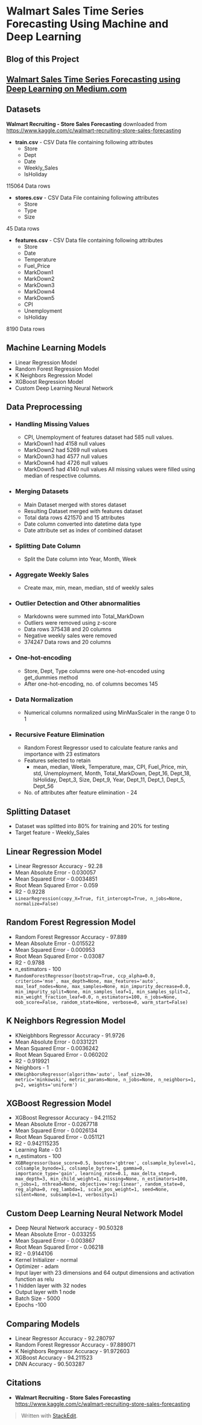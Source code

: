 ﻿# Walmart Sales Time Series Forecasting Using Machine and Deep Learning
## Blog of this Project
## **[Walmart Sales Time Series Forecasting using Deep Learning on Medium.com](https://now-its-abhi.medium.com/walmart-sales-time-series-forecasting-using-deep-learning-e7a5d47c448b?source=friends_link&sk=60a520d4cd7960a26114d39731eabb0b)**
## Datasets
**Walmart Recruiting - Store Sales Forecasting** downloaded from
https://www.kaggle.com/c/walmart-recruiting-store-sales-forecasting
 - **train.csv** - CSV Data file containing following attributes
	- Store
	- Dept
	- Date
	- Weekly_Sales
	- IsHoliday

115064 Data rows
 - **stores.csv** - CSV Data File containing following attributes 
	 - Store
	 - Type
	 - Size
	 
45 Data rows
 - **features.csv** - CSV Data file containing following attributes
	- Store
	- Date
	- Temperature
	- Fuel_Price
	- MarkDown1
	- MarkDown2
	- MarkDown3
	- MarkDown4
	- MarkDown5
	- CPI
	- Unemployment
	- IsHoliday
	
8190 Data rows
## Machine Learning Models
- Linear Regression Model
- Random Forest Regression Model
- K Neighbors Regression Model
- XGBoost Regression Model
- Custom Deep Learning Neural Network
## Data Preprocessing
- ### **Handling Missing Values**
	- CPI, Unemployment of features dataset had 585 null values.
	- MarkDown1 had 4158 null values
	- MarkDown2 had 5269 null values
	- MarkDown3 had 4577 null values
	- MarkDown4 had 4726 null values
	- MarkDown5 had 4140 null values
	All missing values were filled using median of respective columns.
- ### **Merging Datasets**
	- Main Dataset merged with stores dataset
	- Resulting Dataset merged with features dataset
	- Total data rows 421570 and 15 attributes
	- Date column converted into datetime data type
	- Date attribute set as index of combined dataset
- ### **Splitting Date Column**
	- Split the Date column into Year, Month, Week
- ### **Aggregate Weekly Sales**
	- Create max, min, mean, median, std of weekly sales 
- ### **Outlier Detection and Other abnormalities**
	- Markdowns were summed into Total_MarkDown
	- Outliers were removed using z-score
	- Data rows 375438 and 20 columns
	- Negative weekly sales were removed
	- 374247 Data rows and 20 columns
- ### **One-hot-encoding**
	- Store, Dept, Type columns were one-hot-encoded using get_dummies method
	- After one-hot-encoding, no. of columns becomes 145
- ### **Data Normalization**
	- Numerical columns normalized using MinMaxScaler in the range 0 to 1 
- ### **Recursive Feature Elimination**
	- Random Forest Regressor used to calculate feature ranks and importance with 23 estimators
	-  Features selected to retain
		- mean, median, Week, Temperature, max, CPI, Fuel_Price, min, std, Unemployment, Month, Total_MarkDown, Dept_16, Dept_18, IsHoliday, Dept_3, Size, Dept_9, Year, Dept_11, Dept_1, Dept_5, Dept_56
	- No. of attributes after feature elimination - 24
## Splitting Dataset
- Dataset was splitted into 80% for training and 20% for testing
- Target feature - Weekly_Sales 
## Linear Regression Model
- Linear Regressor Accuracy - 92.28
- Mean Absolute Error - 0.030057
- Mean Squared Error - 0.0034851
- Root Mean Squared Error - 0.059
- R2 - 0.9228
- `LinearRegression(copy_X=True, fit_intercept=True, n_jobs=None, normalize=False)`
## Random Forest Regression Model
- Random Forest Regressor Accuracy - 97.889
- Mean Absolute Error - 0.015522
- Mean Squared Error - 0.000953 
- Root Mean Squared Error - 0.03087 
- R2 - 0.9788
- n_estimators - 100
- `RandomForestRegressor(bootstrap=True, ccp_alpha=0.0, criterion='mse', max_depth=None, max_features='auto', max_leaf_nodes=None, max_samples=None, min_impurity_decrease=0.0, min_impurity_split=None, min_samples_leaf=1, min_samples_split=2, min_weight_fraction_leaf=0.0, n_estimators=100, n_jobs=None, oob_score=False, random_state=None, verbose=0, warm_start=False)`
## K Neighbors Regression Model
- KNeigbhbors Regressor Accuracy - 91.9726
- Mean Absolute Error - 0.0331221
- Mean Squared Error - 0.0036242
- Root Mean Squared Error - 0.060202
- R2 - 0.919921
- Neighbors - 1
- `KNeighborsRegressor(algorithm='auto', leaf_size=30, metric='minkowski', metric_params=None, n_jobs=None, n_neighbors=1, p=2, weights='uniform')`
## XGBoost Regression Model
- XGBoost Regressor Accuracy - 94.21152
- Mean Absolute Error - 0.0267718
- Mean Squared Error - 0.0026134
- Root Mean Squared Error - 0.051121
- R2 - 0.942115235
- Learning Rate - 0.1
- n_estimators - 100
- `XGBRegressor(base_score=0.5, booster='gbtree', colsample_bylevel=1, colsample_bynode=1, colsample_bytree=1, gamma=0, importance_type='gain', learning_rate=0.1, max_delta_step=0, max_depth=3, min_child_weight=1, missing=None, n_estimators=100, n_jobs=1, nthread=None, objective='reg:linear', random_state=0, reg_alpha=0, reg_lambda=1, scale_pos_weight=1, seed=None, silent=None, subsample=1, verbosity=1)`
## Custom Deep Learning Neural Network Model
- Deep Neural Network accuracy - 90.50328
- Mean Absolute Error - 0.033255
- Mean Squared Error - 0.003867
- Root Mean Squared Error - 0.06218 
- R2 - 0.9144106
- Kernel Initializer - normal
- Optimizer - adam
- Input layer with 23 dimensions and 64 output dimensions and activation function as relu
- 1 hidden layer with 32 nodes
- Output layer with 1 node 
- Batch Size - 5000
- Epochs -100
## Comparing Models
- Linear Regressor Accuracy - 92.280797
- Random Forest Regressor Accuracy - 97.889071
- K Neighbors Regressor Accuracy - 91.972603
- XGBoost Accuracy - 94.211523
- DNN Accuracy - 90.503287
## Citations
- **Walmart Recruiting - Store Sales Forecasting**
https://www.kaggle.com/c/walmart-recruiting-store-sales-forecasting

> Written with [StackEdit](https://stackedit.io/).
